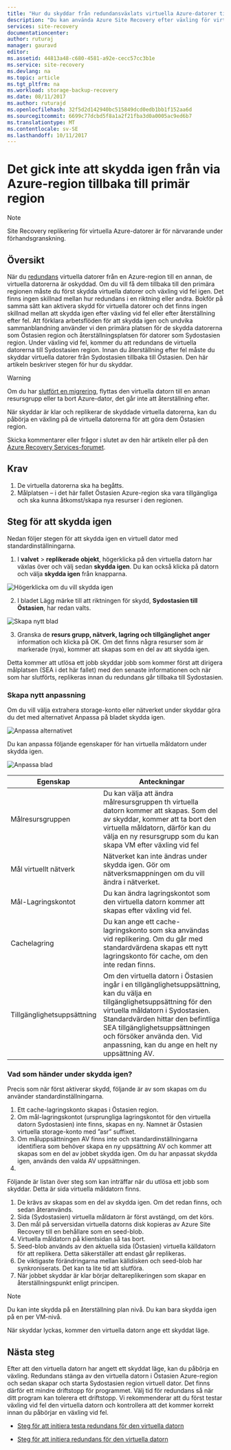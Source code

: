 ```yaml
---
title: "Hur du skyddar från redundansväxlats virtuella Azure-datorer till Azure-region som primär | Microsoft Docs"
description: "Du kan använda Azure Site Recovery efter växling för virtuella datorer från en Azure-region till en annan, för att skydda datorer i omvänd riktning. Lär dig stegen om du vill skydda igen innan en växling vid fel igen."
services: site-recovery
documentationcenter: 
author: ruturaj
manager: gauravd
editor: 
ms.assetid: 44813a48-c680-4581-a92e-cecc57cc3b1e
ms.service: site-recovery
ms.devlang: na
ms.topic: article
ms.tgt_pltfrm: na
ms.workload: storage-backup-recovery
ms.date: 08/11/2017
ms.author: ruturajd
ms.openlocfilehash: 32f5d2d142940bc515849dcd0edb1bb1f152aa6d
ms.sourcegitcommit: 6699c77dcbd5f8a1a2f21fba3d0a0005ac9ed6b7
ms.translationtype: MT
ms.contentlocale: sv-SE
ms.lasthandoff: 10/11/2017
---
```

# <a name="reprotect-from-failed-over-azure-region-back-to-primary-region"></a>Det gick inte att skydda igen från via Azure-region tillbaka till primär region



>[!NOTE]
>
> Site Recovery replikering för virtuella Azure-datorer är för närvarande under förhandsgranskning.


## <a name="overview"></a>Översikt
När du [redundans](site-recovery-failover.md) virtuella datorer från en Azure-region till en annan, de virtuella datorerna är oskyddad. Om du vill få dem tillbaka till den primära regionen måste du först skydda virtuella datorer och växling vid fel igen. Det finns ingen skillnad mellan hur redundans i en riktning eller andra. Bokför på samma sätt kan aktivera skydd för virtuella datorer och det finns ingen skillnad mellan att skydda igen efter växling vid fel eller efter återställning efter fel.
Att förklara arbetsflöden för att skydda igen och undvika sammanblandning använder vi den primära platsen för de skydda datorerna som Östasien region och återställningsplatsen för datorer som Sydostasien region. Under växling vid fel, kommer du att redundans de virtuella datorerna till Sydostasien region. Innan du återställning efter fel måste du skyddar virtuella datorer från Sydostasien tillbaka till Östasien. Den här artikeln beskriver stegen för hur du skyddar.

> [!WARNING]
> Om du har [slutfört en migrering](site-recovery-migrate-to-azure.md#what-do-we-mean-by-migration), flyttas den virtuella datorn till en annan resursgrupp eller ta bort Azure-dator, det går inte att återställning efter.

När skyddar är klar och replikerar de skyddade virtuella datorerna, kan du påbörja en växling på de virtuella datorerna för att göra dem Östasien region.

Skicka kommentarer eller frågor i slutet av den här artikeln eller på den [Azure Recovery Services-forumet](https://social.msdn.microsoft.com/forums/azure/home?forum=hypervrecovmgr).

## <a name="prerequisites"></a>Krav
1. De virtuella datorerna ska ha begåtts.
2. Målplatsen – i det här fallet Östasien Azure-region ska vara tillgängliga och ska kunna åtkomst/skapa nya resurser i den regionen.

## <a name="steps-to-reprotect"></a>Steg för att skydda igen

Nedan följer stegen för att skydda igen en virtuell dator med standardinställningarna.

1. I **valvet** > **replikerade objekt**, högerklicka på den virtuella datorn har växlas över och välj sedan **skydda igen**. Du kan också klicka på datorn och välja **skydda igen** från knapparna.

![Högerklicka om du vill skydda igen](./media/site-recovery-how-to-reprotect-azure-to-azure/reprotect.png)

2. I bladet Lägg märke till att riktningen för skydd, **Sydostasien till Östasien**, har redan valts.

![Skapa nytt blad](./media/site-recovery-how-to-reprotect-azure-to-azure/reprotectblade.png)

3. Granska de **resurs grupp, nätverk, lagring och tillgänglighet anger** information och klicka på OK. Om det finns några resurser som är markerade (nya), kommer att skapas som en del av att skydda igen.

Detta kommer att utlösa ett jobb skyddar jobb som kommer först att dirigera målplatsen (SEA i det här fallet) med den senaste informationen och när som har slutförts, replikeras innan du redundans går tillbaka till Sydostasien.

### <a name="reprotect-customization"></a>Skapa nytt anpassning
Om du vill välja extrahera storage-konto eller nätverket under skyddar göra du det med alternativet Anpassa på bladet skydda igen.

![Anpassa alternativet](./media/site-recovery-how-to-reprotect-azure-to-azure/customize.png)

Du kan anpassa följande egenskaper för han virtuella måldatorn under skydda igen.

![Anpassa blad](./media/site-recovery-how-to-reprotect-azure-to-azure/customizeblade.png)

|Egenskap |Anteckningar  |
|---------|---------|
|Målresursgruppen     | Du kan välja att ändra målresursgruppen th virtuella datorn kommer att skapas. Som del av skyddar, kommer att ta bort den virtuella måldatorn, därför kan du välja en ny resursgrupp som du kan skapa VM efter växling vid fel         |
|Mål virtuellt nätverk     | Nätverket kan inte ändras under skydda igen. Gör om nätverksmappningen om du vill ändra i nätverket.         |
|Mål-Lagringskontot     | Du kan ändra lagringskontot som den virtuella datorn kommer att skapas efter växling vid fel.         |
|Cachelagring     | Du kan ange ett cache-lagringskonto som ska användas vid replikering. Om du går med standardvärdena skapas ett nytt lagringskonto för cache, om den inte redan finns.         |
|Tillgänglighetsuppsättning     |Om den virtuella datorn i Östasien ingår i en tillgänglighetsuppsättning, kan du välja en tillgänglighetsuppsättning för den virtuella måldatorn i Sydostasien. Standardvärden hittar den befintliga SEA tillgänglighetsuppsättningen och försöker använda den. Vid anpassning, kan du ange en helt ny uppsättning AV.         |


### <a name="what-happens-during-reprotect"></a>Vad som händer under skydda igen?

Precis som när först aktiverar skydd, följande är av som skapas om du använder standardinställningarna.
1. Ett cache-lagringskonto skapas i Östasien region.
2. Om mål-lagringskontot (ursprungliga lagringskontot för den virtuella datorn Sydostasien) inte finns, skapas en ny. Namnet är Östasien virtuella storage-konto med ”asr” suffixet.
3. Om måluppsättningen AV finns inte och standardinställningarna identifiera som behöver skapa en ny uppsättning AV och kommer att skapas som en del av jobbet skydda igen. Om du har anpassat skydda igen, används den valda AV uppsättningen.
4.

Följande är listan över steg som kan inträffar när du utlösa ett jobb som skyddar. Detta är sida virtuella måldatorn finns.

1. De krävs av skapas som en del av skydda igen. Om det redan finns, och sedan återanvänds.
2. Sida (Sydostasien) virtuella måldatorn är först avstängd, om det körs.
3. Den mål på serversidan virtuella datorns disk kopieras av Azure Site Recovery till en behållare som en seed-blob.
4. Virtuella måldatorn på klientsidan så tas bort.
5. Seed-blob används av den aktuella sida (Östasien) virtuella källdatorn för att replikera. Detta säkerställer att endast går replikeras.
6. De viktigaste förändringarna mellan källdisken och seed-blob har synkroniserats. Det kan ta lite tid att slutföra.
7. När jobbet skyddar är klar börjar deltareplikeringen som skapar en återställningspunkt enligt principen.

> [!NOTE]
> Du kan inte skydda på en återställning plan nivå. Du kan bara skydda igen på en per VM-nivå.

När skyddar lyckas, kommer den virtuella datorn ange ett skyddat läge.

## <a name="next-steps"></a>Nästa steg

Efter att den virtuella datorn har angett ett skyddat läge, kan du påbörja en växling. Redundans stänga av den virtuella datorn i Östasien Azure-region och sedan skapar och starta Sydostasien region virtuell dator. Det finns därför ett mindre driftstopp för programmet. Välj tid för redundans så när ditt program kan tolerera ett driftstopp. Vi rekommenderar att du först testar växling vid fel den virtuella datorn och kontrollera att det kommer korrekt innan du påbörjar en växling vid fel.

-   [Steg för att initiera testa redundans för den virtuella datorn](site-recovery-test-failover-to-azure.md)

-   [Steg för att initiera redundans för den virtuella datorn](site-recovery-failover.md)
